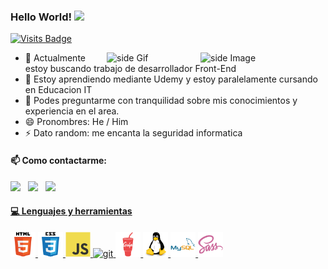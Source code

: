   ### Hello World!  <img src="https://github.com/sciencepal/sciencepal/blob/master/assets/Hi.gif" width="29px">
  [![Visits Badge](https://badges.pufler.dev/visits/axelcorrea/axelcorrea)](https://badges.pufler.dev/visits/axelcorrea/axelcorrea)
  
<img src="https://github.com/sciencepal/sciencepal/blob/master/assets/life_balance.gif" alt="side Image" align="right" width="200" height="auto" />
<a href="https://ko-fi.com/sciencepal"> <img src="https://media3.giphy.com/media/ZEB6yFbLnhyQf7g3hn/giphy.gif" alt="side Gif" align="right" width="150" height="auto"/> </a>
  
  - 🔭 Actualmente estoy buscando trabajo de desarrollador Front-End 
  - 🌱 Estoy aprendiendo mediante Udemy y estoy paralelamente cursando en Educacion IT
  - 💬 Podes preguntarme con tranquilidad sobre mis conocimientos y experiencia en el area.
  - 😄 Pronombres: He / Him
  - ⚡ Dato random: me encanta la seguridad informatica
  
  #### 📫 Como contactarme:

[<img src="https://img.icons8.com/color/48/000000/linkedin.png" width="3.5%"/>](https://www.linkedin.com/in/axelcorrea/)  &nbsp; [<img src="https://img.icons8.com/fluent/48/000000/instagram-new.png" width="3.5%"/>](https://www.instagram.com/axel.root/)  &nbsp; <a href="mailto:axelcorrea@protonmail.com"> <img src="https://user-images.githubusercontent.com/73144232/117521795-1c49a900-af86-11eb-811a-10646884c922.png" width="3.5%"/>
  
  #### 💻 Lenguajes y herramientas <br />  
  
  <p align="left"> 
<a href="https://www.w3.org/html/" target="_blank"> <img src="https://raw.githubusercontent.com/devicons/devicon/master/icons/html5/html5-original-wordmark.svg" alt="html5" width="40" height="40"/> </a> 
<a href="https://www.w3schools.com/css/" target="_blank"> <img src="https://raw.githubusercontent.com/devicons/devicon/master/icons/css3/css3-original-wordmark.svg" alt="css3" width="40" height="40"/> </a> 
<a href="https://developer.mozilla.org/en-US/docs/Web/JavaScript" target="_blank"> <img src="https://raw.githubusercontent.com/devicons/devicon/master/icons/javascript/javascript-original.svg" alt="javascript" width="40" height="40"/> </a>
<a href="https://git-scm.com/" target="_blank"> <img src="https://www.vectorlogo.zone/logos/git-scm/git-scm-icon.svg" alt="git" width="40" height="40"/> </a> 
<a href="https://gulpjs.com" target="_blank"> <img src="https://raw.githubusercontent.com/devicons/devicon/master/icons/gulp/gulp-plain.svg" alt="gulp" width="40" height="40"/> </a> 
<a href="https://www.linux.org/" target="_blank"> <img src="https://raw.githubusercontent.com/devicons/devicon/master/icons/linux/linux-original.svg" alt="linux" width="40" height="40"/> </a> 
<a href="https://www.mysql.com/" target="_blank"> <img src="https://raw.githubusercontent.com/devicons/devicon/master/icons/mysql/mysql-original-wordmark.svg" alt="mysql" width="40" height="40"/> </a> 
<a href="https://sass-lang.com" target="_blank"> <img src="https://raw.githubusercontent.com/devicons/devicon/master/icons/sass/sass-original.svg" alt="sass" width="40" height="40"/> </a> </p>

